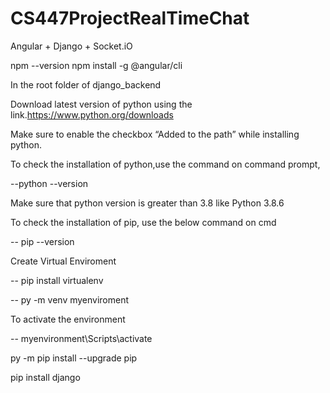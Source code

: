 # CS447ProjectRealTimeChat
Angular + Django + Socket.iO

npm --version
npm install -g @angular/cli

In the root folder of django_backend

Download latest version of python using the link.https://www.python.org/downloads

Make sure to enable the checkbox “Added to the path” while installing python.

To check the installation of python,use the command on command prompt,

--python --version

Make sure that python version is greater than 3.8 like Python 3.8.6

To check the installation of pip, use the below command on cmd

-- pip --version


Create Virtual Enviroment 

-- pip install virtualenv

-- py -m venv myenviroment

To activate the environment

-- myenvironment\Scripts\activate

py -m pip install --upgrade pip

pip install django